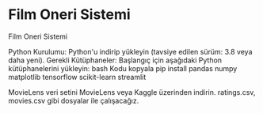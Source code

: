 # Film Oneri Sistemi
 Film Oneri Sistemi


Python Kurulumu: Python'u indirip yükleyin (tavsiye edilen sürüm: 3.8 veya daha yeni).
Gerekli Kütüphaneler: Başlangıç için aşağıdaki Python kütüphanelerini yükleyin:
bash
Kodu kopyala
pip install pandas numpy matplotlib tensorflow scikit-learn streamlit

MovieLens veri setini MovieLens veya Kaggle üzerinden indirin.
ratings.csv, movies.csv gibi dosyalar ile çalışacağız.